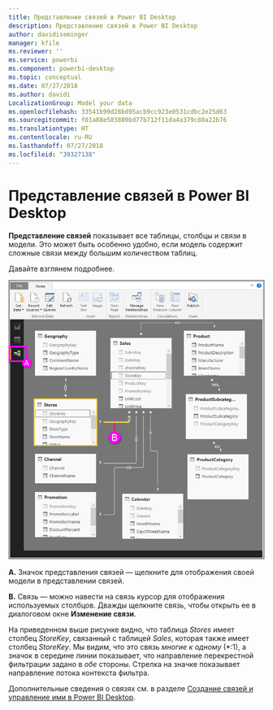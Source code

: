 ```yaml
---
title: Представление связей в Power BI Desktop
description: Представление связей в Power BI Desktop
author: davidiseminger
manager: kfile
ms.reviewer: ''
ms.service: powerbi
ms.component: powerbi-desktop
ms.topic: conceptual
ms.date: 07/27/2018
ms.author: davidi
LocalizationGroup: Model your data
ms.openlocfilehash: 33541b99d28bd95acb9cc923e0531cdbc2e25d63
ms.sourcegitcommit: f01a88e583889bd77b712f11da4a379c88a22b76
ms.translationtype: HT
ms.contentlocale: ru-RU
ms.lasthandoff: 07/27/2018
ms.locfileid: "39327138"
---
```

# <a name="relationship-view-in-power-bi-desktop"></a>Представление связей в Power BI Desktop
**Представление связей** показывает все таблицы, столбцы и связи в модели. Это может быть особенно удобно, если модель содержит сложные связи между большим количеством таблиц.

Давайте взглянем подробнее.

![](media/desktop-relationship-view/relationshipview_fullscreen.png)

**A.**  Значок представления связей — щелкните для отображения своей модели в представлении связей.

**B.** Связь — можно навести на связь курсор для отображения используемых столбцов. Дважды щелкните связь, чтобы открыть ее в диалоговом окне **Изменение связи**. 

На приведенном выше рисунке видно, что таблица *Stores* имеет столбец *StoreKey*, связанный с таблицей *Sales*, которая также имеет столбец *StoreKey*. Мы видим, что это связь *многие к одному* (\*:1), а значок в середине линии показывает, что направление перекрестной фильтрации задано в *обе* стороны. Стрелка на значке показывает направление потока контекста фильтра.

Дополнительные сведения о связях см. в разделе [Создание связей и управление ими в Power BI Desktop](desktop-create-and-manage-relationships.md).

